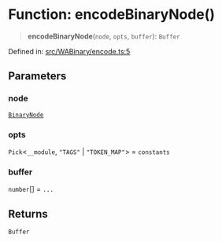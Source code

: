 # Function: encodeBinaryNode()

> **encodeBinaryNode**(`node`, `opts`, `buffer`): `Buffer`

Defined in: [src/WABinary/encode.ts:5](https://github.com/Fokusdotid/bail/blob/0fe6346a5ff68a74eb71890335c982b44e2da604/src/WABinary/encode.ts#L5)

## Parameters

### node

[`BinaryNode`](../type-aliases/BinaryNode.md)

### opts

`Pick`\<`__module`, `"TAGS"` \| `"TOKEN_MAP"`\> = `constants`

### buffer

`number`[] = `...`

## Returns

`Buffer`
